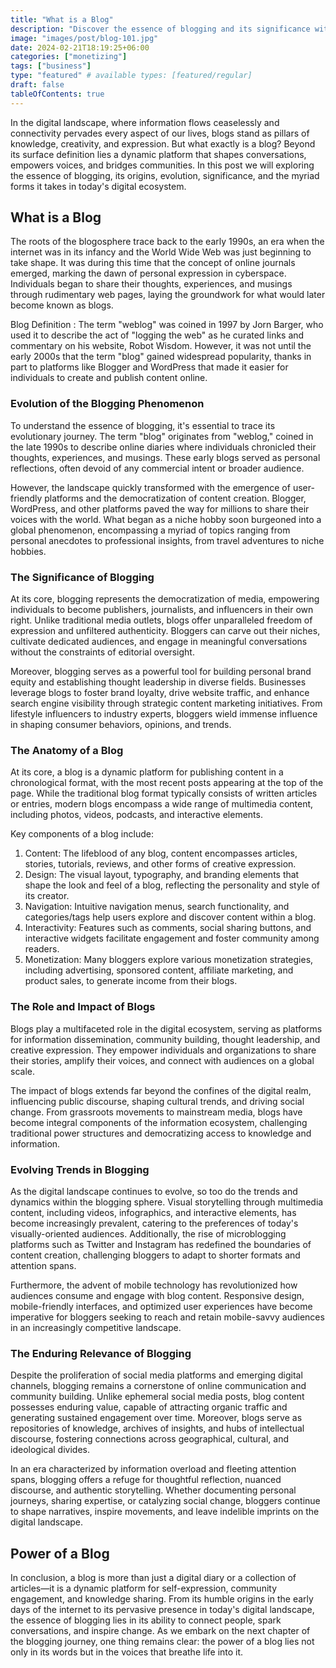 ```yaml
---
title: "What is a Blog"
description: "Discover the essence of blogging and its significance with our insightful guide. Explore the diverse realms of blogging, from its definition to its multifaceted purposes."
image: "images/post/blog-101.jpg"
date: 2024-02-21T18:19:25+06:00
categories: ["monetizing"]
tags: ["business"]
type: "featured" # available types: [featured/regular]
draft: false
tableOfContents: true
---
```


In the digital landscape, where information flows ceaselessly and connectivity pervades every aspect of our lives, blogs stand as pillars of knowledge, creativity, and expression. But what exactly is a blog? Beyond its surface definition lies a dynamic platform that shapes conversations, empowers voices, and bridges communities. In this post we will exploring the essence of blogging, its origins, evolution, significance, and the myriad forms it takes in today's digital ecosystem.

## What is a Blog

The roots of the blogosphere trace back to the early 1990s, an era when the internet was in its infancy and the World Wide Web was just beginning to take shape. It was during this time that the concept of online journals emerged, marking the dawn of personal expression in cyberspace. Individuals began to share their thoughts, experiences, and musings through rudimentary web pages, laying the groundwork for what would later become known as blogs.

Blog Definition
: The term "weblog" was coined in 1997 by Jorn Barger, who used it to describe the act of "logging the web" as he curated links and commentary on his website, Robot Wisdom. However, it was not until the early 2000s that the term "blog" gained widespread popularity, thanks in part to platforms like Blogger and WordPress that made it easier for individuals to create and publish content online.

### Evolution of the Blogging Phenomenon

To understand the essence of blogging, it's essential to trace its evolutionary journey. The term "blog" originates from "weblog," coined in the late 1990s to describe online diaries where individuals chronicled their thoughts, experiences, and musings. These early blogs served as personal reflections, often devoid of any commercial intent or broader audience.

However, the landscape quickly transformed with the emergence of user-friendly platforms and the democratization of content creation. Blogger, WordPress, and other platforms paved the way for millions to share their voices with the world. What began as a niche hobby soon burgeoned into a global phenomenon, encompassing a myriad of topics ranging from personal anecdotes to professional insights, from travel adventures to niche hobbies.

### The Significance of Blogging

At its core, blogging represents the democratization of media, empowering individuals to become publishers, journalists, and influencers in their own right. Unlike traditional media outlets, blogs offer unparalleled freedom of expression and unfiltered authenticity. Bloggers can carve out their niches, cultivate dedicated audiences, and engage in meaningful conversations without the constraints of editorial oversight.

Moreover, blogging serves as a powerful tool for building personal brand equity and establishing thought leadership in diverse fields. Businesses leverage blogs to foster brand loyalty, drive website traffic, and enhance search engine visibility through strategic content marketing initiatives. From lifestyle influencers to industry experts, bloggers wield immense influence in shaping consumer behaviors, opinions, and trends.

### The Anatomy of a Blog

At its core, a blog is a dynamic platform for publishing content in a chronological format, with the most recent posts appearing at the top of the page. While the traditional blog format typically consists of written articles or entries, modern blogs encompass a wide range of multimedia content, including photos, videos, podcasts, and interactive elements.

Key components of a blog include:

1.  Content: The lifeblood of any blog, content encompasses articles, stories, tutorials, reviews, and other forms of creative expression.
2.  Design: The visual layout, typography, and branding elements that shape the look and feel of a blog, reflecting the personality and style of its creator.
3.  Navigation: Intuitive navigation menus, search functionality, and categories/tags help users explore and discover content within a blog.
4.  Interactivity: Features such as comments, social sharing buttons, and interactive widgets facilitate engagement and foster community among readers.
5.  Monetization: Many bloggers explore various monetization strategies, including advertising, sponsored content, affiliate marketing, and product sales, to generate income from their blogs.

### The Role and Impact of Blogs

Blogs play a multifaceted role in the digital ecosystem, serving as platforms for information dissemination, community building, thought leadership, and creative expression. They empower individuals and organizations to share their stories, amplify their voices, and connect with audiences on a global scale.

The impact of blogs extends far beyond the confines of the digital realm, influencing public discourse, shaping cultural trends, and driving social change. From grassroots movements to mainstream media, blogs have become integral components of the information ecosystem, challenging traditional power structures and democratizing access to knowledge and information.

### Evolving Trends in Blogging

As the digital landscape continues to evolve, so too do the trends and dynamics within the blogging sphere. Visual storytelling through multimedia content, including videos, infographics, and interactive elements, has become increasingly prevalent, catering to the preferences of today's visually-oriented audiences. Additionally, the rise of microblogging platforms such as Twitter and Instagram has redefined the boundaries of content creation, challenging bloggers to adapt to shorter formats and attention spans.

Furthermore, the advent of mobile technology has revolutionized how audiences consume and engage with blog content. Responsive design, mobile-friendly interfaces, and optimized user experiences have become imperative for bloggers seeking to reach and retain mobile-savvy audiences in an increasingly competitive landscape.

### The Enduring Relevance of Blogging

Despite the proliferation of social media platforms and emerging digital channels, blogging remains a cornerstone of online communication and community building. Unlike ephemeral social media posts, blog content possesses enduring value, capable of attracting organic traffic and generating sustained engagement over time. Moreover, blogs serve as repositories of knowledge, archives of insights, and hubs of intellectual discourse, fostering connections across geographical, cultural, and ideological divides.

In an era characterized by information overload and fleeting attention spans, blogging offers a refuge for thoughtful reflection, nuanced discourse, and authentic storytelling. Whether documenting personal journeys, sharing expertise, or catalyzing social change, bloggers continue to shape narratives, inspire movements, and leave indelible imprints on the digital landscape.

## Power of a Blog

In conclusion, a blog is more than just a digital diary or a collection of articles—it is a dynamic platform for self-expression, community engagement, and knowledge sharing. From its humble origins in the early days of the internet to its pervasive presence in today's digital landscape, the essence of blogging lies in its ability to connect people, spark conversations, and inspire change. As we embark on the next chapter of the blogging journey, one thing remains clear: the power of a blog lies not only in its words but in the voices that breathe life into it.
